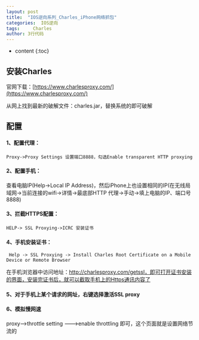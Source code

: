 ```yaml
---
layout: post
title:  "IOS逆向系列_Charles_iPhone网络抓包"
categories:  IOS逆向
tags:     Charles
author: 3行代码
---
```


* content
{:toc}

## 安装Charles

官网下载：[https://www.charlesproxy.com/](https://www.charlesproxy.com/)

从网上找到最新的破解文件：charles.jar，替换系统的即可破解

## 配置

#### 1、配置代理：

    Proxy->Proxy Settings 设置端口8888，勾选Enable transparent HTTP proxying

#### 2、配置手机：
查看电脑IP(Help->Local IP Address)，然后iPhone上也设置相同的IP(在无线局域网->当前连接的wifi->详情->最底部HTTP 代理->手动->填上电脑的IP、端口号8888)

#### 3、拦截HTTPS配置：

    HELP-> SSL Proxying->ICRC 安装证书 

#### 4、手机安装证书：

     Help -> SSL Proxying -> Install Charles Root Certificate on a Mobile Device or Remote Browser

在手机浏览器中访问地址：http://charlesproxy.com/getssl，即可打开证书安装的界面，安装完证书后，就可以截取手机上的Https通讯内容了

#### 5、对于手机上某个请求的网址，右键选择激活SSL proxy

#### 6、模拟慢网速
proxy-->throttle setting --->enable throttling 即可，这个页面就是设置网络节流的





